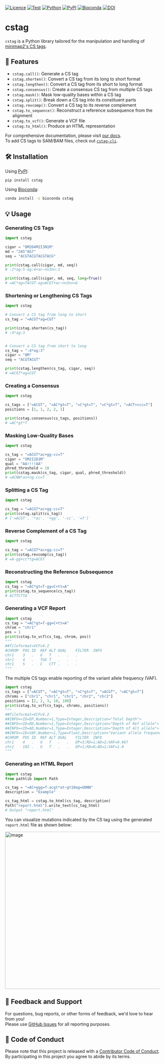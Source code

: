 [![Licence](https://img.shields.io/badge/License-MIT-9cf.svg)](https://choosealicense.com/licenses/mit/)
[![Test](https://img.shields.io/github/actions/workflow/status/akikuno/cstag/pytest.yml?branch=main&label=Test&color=brightgreen)](https://github.com/akikuno/cstag/actions)
[![Python](https://img.shields.io/pypi/pyversions/cstag.svg?label=Python&color=blue)](https://pypi.org/project/cstag/)
[![PyPI](https://img.shields.io/pypi/v/cstag.svg?label=PyPI&color=orange)](https://pypi.org/project/cstag/)
[![Bioconda](https://img.shields.io/conda/v/bioconda/cstag?label=Bioconda&color=orange)](https://anaconda.org/bioconda/cstag)
[![DOI](https://zenodo.org/badge/468937655.svg)](https://zenodo.org/badge/latestdoi/468937655)

# cstag

`cstag` is a Python library tailored for the manipulation and handling of [minimap2's CS tags](https://github.com/lh3/minimap2#cs).


## 🌟 Features

- `cstag.call()`: Generate a CS tag
- `cstag.shorten()`: Convert a CS tag from its long to short format
- `cstag.lengthen()`: Convert a CS tag from its short to long format
- `cstag.consensus()`: Create a consensus CS tag from multiple CS tags
- `cstag.mask()`: Mask low-quality bases within a CS tag
- `cstag.split()`: Break down a CS tag into its constituent parts
- `cstag.revcomp()`: Convert a CS tag to its reverse complement
- `cstag.to_sequence()`: Reconstruct a reference subsequence from the alignment
- `cstag.to_vcf()`: Generate a VCF file
- `cstag.to_html()`: Produce an HTML representation

For comprehensive documentation, please visit [our docs](https://akikuno.github.io/cstag/cstag/).  
To add CS tags to SAM/BAM files, check out [`cstag-cli`](https://github.com/akikuno/cstag-cli).  


## 🛠 Installation

Using [PyPI](https://pypi.org/project/cstag/):

```bash
pip install cstag
```

Using [Bioconda](https://anaconda.org/bioconda/cstag):

```bash
conda install -c bioconda cstag
```

## 💡 Usage

### Generating CS Tags

```python
import cstag

cigar = "8M2D4M2I3N1M"
md = "2A5^AG7"
seq = "ACGTACGTACGTACG"

print(cstag.call(cigar, md, seq))
# :2*ag:5-ag:4+ac~nn3nn:1

print(cstag.call(cigar, md, seq, long=True))
# =AC*ag=TACGT-ag=ACGT+ac~nn3nn=G
```

### Shortening or Lengthening CS Tags

```python
import cstag

# Convert a CS tag from long to short
cs_tag = "=ACGT*ag=CGT"

print(cstag.shorten(cs_tag))
# :4*ag:3


# Convert a CS tag from short to long
cs_tag = ":4*ag:3"
cigar = "8M"
seq = "ACGTACGT"

print(cstag.lengthen(cs_tag, cigar, seq))
# =ACGT*ag=CGT
```

### Creating a Consensus

```python
import cstag

cs_tags = ["=ACGT", "=AC*gt=T", "=C*gt=T", "=C*gt=T", "=ACT+ccc=T"]
positions = [1, 1, 2, 2, 1]

print(cstag.consensus(cs_tags, positions))
# =AC*gt*T
```

### Masking Low-Quality Bases

```python
import cstag

cs_tag = "=ACGT*ac+gg-cc=T"
cigar = "5M2I2D1M"
qual = "AA!!!!AA"
phred_threshold = 10
print(cstag.mask(cs_tag, cigar, qual, phred_threshold))
# =ACNN*an+ng-cc=T
```

### Splitting a CS Tag

```python
import cstag

cs_tag = "=ACGT*ac+gg-cc=T"
print(cstag.split(cs_tag))
# ['=ACGT', '*ac', '+gg', '-cc', '=T']
```

### Reverse Complement of a CS Tag

```python
import cstag

cs_tag = "=ACGT*ac+gg-cc=T"
print(cstag.revcomp(cs_tag))
# =A-gg+cc*tg=ACGT
```

### Reconstructing the Reference Subsequence

```python
import cstag
cs_tag = "=AC*gt=T-gg=C+tt=A"
print(cstag.to_sequence(cs_tag))
# ACTTCTTA
```

### Generating a VCF Report

```python
import cstag
cs_tag = "=AC*gt=T-gg=C+tt=A"
chrom = "chr1"
pos = 1
print(cstag.to_vcf(cs_tag, chrom, pos))
"""
##fileformat=VCFv4.2
#CHROM	POS	ID	REF	ALT	QUAL	FILTER	INFO
chr1	3	.	G	T	.	.	.
chr1	4	.	TGG	T	.	.	.
chr1	5	.	C	CTT	.	.	.
"""
```

The multiple CS tags enable reporting of the variant allele frequency (VAF).

```python
import cstag
cs_tags = ["=ACGT", "=AC*gt=T", "=C*gt=T", "=ACGT", "=AC*gt=T"]
chroms = ["chr1", "chr1", "chr1", "chr2", "chr2"]
positions = [2, 2, 3, 10, 100]
print(cstag.to_vcf(cs_tags, chroms, positions))
"""
##fileformat=VCFv4.2
##INFO=<ID=DP,Number=1,Type=Integer,Description="Total Depth">
##INFO=<ID=RD,Number=1,Type=Integer,Description="Depth of Ref allele">
##INFO=<ID=AD,Number=1,Type=Integer,Description="Depth of Alt allele">
##INFO=<ID=VAF,Number=1,Type=Float,Description="Variant allele frequency (AD/DP)">
#CHROM	POS	ID	REF	ALT	QUAL	FILTER	INFO
chr1	4	.	G	T	.	.	DP=3;RD=1;AD=2;VAF=0.667
chr2	102	.	G	T	.	.	DP=1;RD=0;AD=1;VAF=1.0
"""
```

### Generating an HTML Report

```python
import cstag
from pathlib import Path

cs_tag = "=AC+ggg=T-acgt*at~gt10ag=GNNN"
description = "Example"

cs_tag_html = cstag.to_html(cs_tag, description)
Path("report.html").write_text(cs_tag_html)
# Output "report.html"
```

You can visualize mutations indicated by the CS tag using the generated `report.html` file as shown below:

<img width="511" alt="image" src="https://user-images.githubusercontent.com/15861316/265405607-a3cc1b76-f6a2-441d-b282-6f2dc06fc03d.png">


## 📣 Feedback and Support

For questions, bug reports, or other forms of feedback, we'd love to hear from you!  
Please use [GitHub Issues](https://github.com/akikuno/cstag/issues) for all reporting purposes.  

## 🤝 Code of Conduct

Please note that this project is released with a [Contributor Code of Conduct](https://github.com/akikuno/cstag/blob/main/CODE_OF_CONDUCT.md).  
By participating in this project you agree to abide by its terms.  
